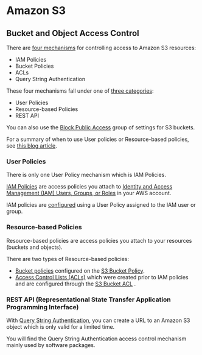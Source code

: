 # Amazon S3

## Bucket and Object Access Control

There are [four mechanisms](https://aws.amazon.com/s3/faqs/) for controlling access to Amazon S3 resources:

* IAM Policies
* Bucket Policies
* ACLs
* Query String Authentication

These four mechanisms fall under one of [three categories](https://docs.aws.amazon.com/AmazonS3/latest/dev/s3-access-control.html):

* User Policies
* Resource-based Policies
* REST API

You can also use the [Block Public Access](https://docs.aws.amazon.com/AmazonS3/latest/dev/access-control-block-public-access.html) group of settings for S3 buckets.

For a summary of when to use User policies or Resource-based policies, see [this blog article](https://aws.amazon.com/blogs/security/iam-policies-and-bucket-policies-and-acls-oh-my-controlling-access-to-s3-resources/).

### User Policies

There is only one User Policy mechanism which is IAM Policies.

[IAM Policies](https://docs.aws.amazon.com/AmazonS3/latest/dev/example-policies-s3.html) are access policies you attach to [Identity and Access Management (IAM) Users, Groups, or Roles](https://docs.aws.amazon.com/IAM/latest/UserGuide/id.html) in your AWS account.

IAM policies are [configured](https://docs.aws.amazon.com/IAM/latest/UserGuide/access_policies_create.html) using a User Policy assigned to the IAM user or group.

### Resource-based Policies

Resource-based policies are access policies you attach to your resources (buckets and objects).

There are two types of Resource-based policies:

* [Bucket policies](https://docs.aws.amazon.com/AmazonS3/latest/dev/example-bucket-policies.html) configured on the [S3 Bucket Policy](https://docs.aws.amazon.com/AmazonS3/latest/user-guide/add-bucket-policy.html).
* [Access Control Lists (ACLs)](https://docs.aws.amazon.com/AmazonS3/latest/dev/acl-overview.html) which were created prior to IAM policies and are configured through the [S3 Bucket ACL](https://docs.aws.amazon.com/AmazonS3/latest/user-guide/set-bucket-permissions.html) .

### REST API (Representational State Transfer Application Programming Interface)

With [Query String Authentication](https://docs.aws.amazon.com/AmazonS3/latest/API/sigv4-query-string-auth.html), you can create a URL to an Amazon S3 object which is only valid for a limited time.

You will find the Query String Authentication access control mechanism mainly used by software packages.

